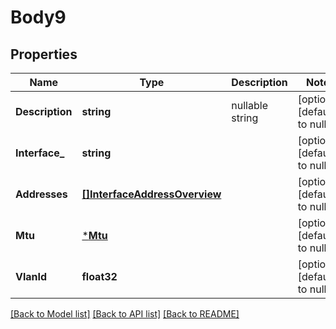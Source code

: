# Body9

## Properties
Name | Type | Description | Notes
------------ | ------------- | ------------- | -------------
**Description** | **string** | nullable string | [optional] [default to null]
**Interface_** | **string** |  | [optional] [default to null]
**Addresses** | [**[]InterfaceAddressOverview**](InterfaceAddressOverview.md) |  | [optional] [default to null]
**Mtu** | [***Mtu**](MTU.md) |  | [optional] [default to null]
**VlanId** | **float32** |  | [optional] [default to null]

[[Back to Model list]](../README.md#documentation-for-models) [[Back to API list]](../README.md#documentation-for-api-endpoints) [[Back to README]](../README.md)


